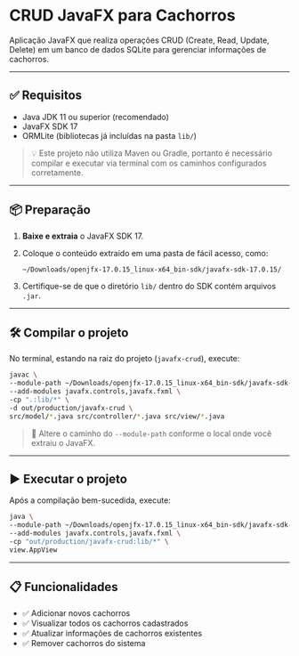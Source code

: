 # CRUD JavaFX para Cachorros

Aplicação JavaFX que realiza operações CRUD (Create, Read, Update, Delete) em um banco de dados SQLite para gerenciar informações de cachorros.

---

## ✅ Requisitos

- Java JDK 11 ou superior (recomendado)
- JavaFX SDK 17
- ORMLite (bibliotecas já incluídas na pasta `lib/`)

> 💡 Este projeto não utiliza Maven ou Gradle, portanto é necessário compilar e executar via terminal com os caminhos configurados corretamente.

---

## 📦 Preparação

1. **Baixe e extraia** o JavaFX SDK 17.
2. Coloque o conteúdo extraído em uma pasta de fácil acesso, como:

   ```
   ~/Downloads/openjfx-17.0.15_linux-x64_bin-sdk/javafx-sdk-17.0.15/
   ```

3. Certifique-se de que o diretório `lib/` dentro do SDK contém arquivos `.jar`.

---

## 🛠️ Compilar o projeto

No terminal, estando na raiz do projeto (`javafx-crud`), execute:

```bash
javac \
--module-path ~/Downloads/openjfx-17.0.15_linux-x64_bin-sdk/javafx-sdk-17.0.15/lib \
--add-modules javafx.controls,javafx.fxml \
-cp ".:lib/*" \
-d out/production/javafx-crud \
src/model/*.java src/controller/*.java src/view/*.java
```

> 🔁 Altere o caminho do `--module-path` conforme o local onde você extraiu o JavaFX.

---

## ▶️ Executar o projeto

Após a compilação bem-sucedida, execute:

```bash
java \
--module-path ~/Downloads/openjfx-17.0.15_linux-x64_bin-sdk/javafx-sdk-17.0.15/lib \
--add-modules javafx.controls,javafx.fxml \
-cp "out/production/javafx-crud:lib/*" \
view.AppView
```

---

## 📋 Funcionalidades

- ✅ Adicionar novos cachorros
- ✅ Visualizar todos os cachorros cadastrados
- ✅ Atualizar informações de cachorros existentes
- ✅ Remover cachorros do sistema
